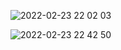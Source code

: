 ![2022-02-23 22 02 03](https://user-images.githubusercontent.com/63723832/155418210-a7efd162-6f1d-4ea4-8785-de8fad37e299.gif)

![2022-02-23 22 42 50](https://user-images.githubusercontent.com/63723832/155423025-48da0313-2c4c-422b-9b5f-69ebe25357ed.gif)
